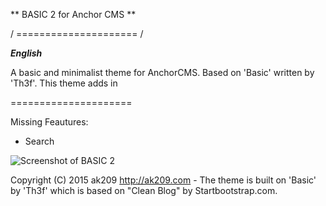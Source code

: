 
** BASIC 2 for Anchor CMS **

/ ===================== /

***English***

A basic and minimalist theme for AnchorCMS. Based on 'Basic' written by 'Th3f'. This theme adds in 


=====================

Missing Feautures:

- Search


![Screenshot of BASIC 2](--url-of-screenshot--)

Copyright (C) 2015 ak209 http://ak209.com - The theme is built on 'Basic' by 'Th3f' which is based on "Clean Blog" by Startbootstrap.com.